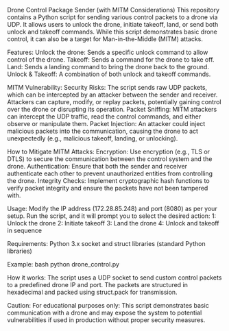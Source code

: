Drone Control Package Sender (with MITM Considerations)
This repository contains a Python script for sending various control packets to a drone via UDP. It allows users to unlock the drone, initiate takeoff, land, or send both unlock and takeoff commands. While this script demonstrates basic drone control, it can also be a target for Man-in-the-Middle (MITM) attacks.

Features:
Unlock the drone: Sends a specific unlock command to allow control of the drone.
Takeoff: Sends a command for the drone to take off.
Land: Sends a landing command to bring the drone back to the ground.
Unlock & Takeoff: A combination of both unlock and takeoff commands.


MITM Vulnerability:
Security Risks: The script sends raw UDP packets, which can be intercepted by an attacker between the sender and receiver. Attackers can capture, modify, or replay packets, potentially gaining control over the drone or disrupting its operation.
Packet Sniffing: MITM attackers can intercept the UDP traffic, read the control commands, and either observe or manipulate them.
Packet Injection: An attacker could inject malicious packets into the communication, causing the drone to act unexpectedly (e.g., malicious takeoff, landing, or unlocking).


How to Mitigate MITM Attacks:
Encryption: Use encryption (e.g., TLS or DTLS) to secure the communication between the control system and the drone.
Authentication: Ensure that both the sender and receiver authenticate each other to prevent unauthorized entities from controlling the drone.
Integrity Checks: Implement cryptographic hash functions to verify packet integrity and ensure the packets have not been tampered with.


Usage:
Modify the IP address (172.28.85.248) and port (8080) as per your setup.
Run the script, and it will prompt you to select the desired action:
1: Unlock the drone
2: Initiate takeoff
3: Land the drone
4: Unlock and takeoff in sequence


Requirements:
Python 3.x
socket and struct libraries (standard Python libraries)

Example:
bash
python drone_control.py


How it works:
The script uses a UDP socket to send custom control packets to a predefined drone IP and port.
The packets are structured in hexadecimal and packed using struct.pack for transmission.


Caution:
For educational purposes only: This script demonstrates basic communication with a drone and may expose the system to potential vulnerabilities if used in production without proper security measures.